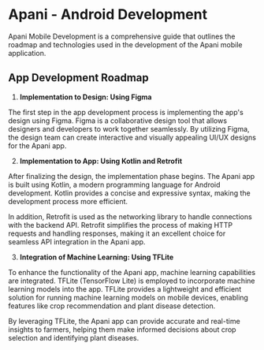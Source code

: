 # Apani - Android Development
Apani Mobile Development is a comprehensive guide that outlines the roadmap and technologies used in the development of the Apani mobile application.

## App Development Roadmap
1. **Implementation to Design: Using Figma**

The first step in the app development process is implementing the app's design using Figma. Figma is a collaborative design tool that allows designers and developers to work together seamlessly. By utilizing Figma, the design team can create interactive and visually appealing UI/UX designs for the Apani app.

2. **Implementation to App: Using Kotlin and Retrofit**

After finalizing the design, the implementation phase begins. The Apani app is built using Kotlin, a modern programming language for Android development. Kotlin provides a concise and expressive syntax, making the development process more efficient.

In addition, Retrofit is used as the networking library to handle connections with the backend API. Retrofit simplifies the process of making HTTP requests and handling responses, making it an excellent choice for seamless API integration in the Apani app.

3. **Integration of Machine Learning: Using TFLite**

To enhance the functionality of the Apani app, machine learning capabilities are integrated. TFLite (TensorFlow Lite) is employed to incorporate machine learning models into the app. TFLite provides a lightweight and efficient solution for running machine learning models on mobile devices, enabling features like crop recommendation and plant disease detection.

By leveraging TFLite, the Apani app can provide accurate and real-time insights to farmers, helping them make informed decisions about crop selection and identifying plant diseases.
